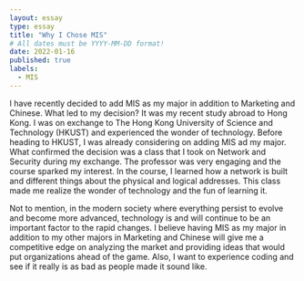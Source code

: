 ```yaml
---
layout: essay
type: essay
title: "Why I Chose MIS"
# All dates must be YYYY-MM-DD format!
date: 2022-01-16
published: true
labels:
  - MIS
---
```


I have recently decided to add MIS as my major in addition to Marketing and Chinese. What led to my decision? It was my recent study abroad to Hong Kong. I was on exchange to The Hong Kong University of Science and Technology (HKUST) and experienced the wonder of technology. Before heading to HKUST, I was already considering on adding MIS ad my major. What confirmed the decision was a class that I took on Network and Security during my exchange. The professor was very engaging and the course sparked my interest. In the course, I learned how a network is built and different things about the physical and logical addresses. This class made me realize the wonder of technology and the fun of learning it. 

Not to mention, in the modern society where everything persist to evolve and become more advanced, technology is and will continue to be an important factor to the rapid changes. I believe having MIS as my major in addition to my other majors in Marketing and Chinese will give me a competitive edge on analyzing the market and providing ideas that would put organizations ahead of the game. Also, I want to experience coding and see if it really is as bad as people made it sound like. 


